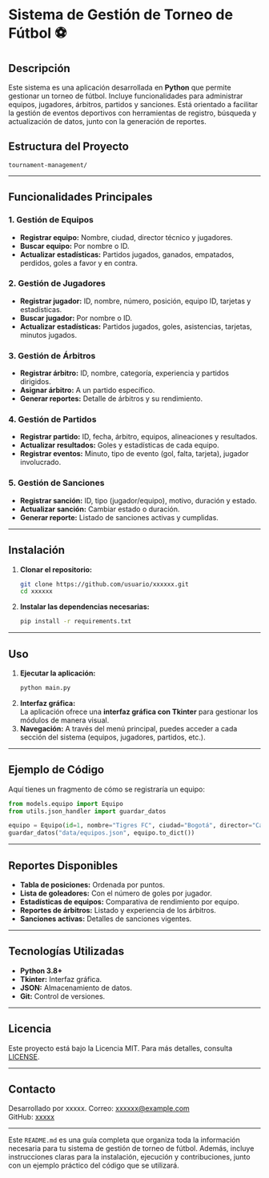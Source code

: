 # Sistema de Gestión de Torneo de Fútbol ⚽  

## Descripción  
Este sistema es una aplicación desarrollada en **Python** que permite gestionar un torneo de fútbol. Incluye funcionalidades para administrar equipos, jugadores, árbitros, partidos y sanciones. Está orientado a facilitar la gestión de eventos deportivos con herramientas de registro, búsqueda y actualización de datos, junto con la generación de reportes.  

## Estructura del Proyecto  
```
tournament-management/
```

---

## Funcionalidades Principales  

### 1. **Gestión de Equipos**  
- **Registrar equipo:** Nombre, ciudad, director técnico y jugadores.  
- **Buscar equipo:** Por nombre o ID.  
- **Actualizar estadísticas:** Partidos jugados, ganados, empatados, perdidos, goles a favor y en contra.  

### 2. **Gestión de Jugadores**  
- **Registrar jugador:** ID, nombre, número, posición, equipo ID, tarjetas y estadísticas.  
- **Buscar jugador:** Por nombre o ID.  
- **Actualizar estadísticas:** Partidos jugados, goles, asistencias, tarjetas, minutos jugados.  

### 3. **Gestión de Árbitros**  
- **Registrar árbitro:** ID, nombre, categoría, experiencia y partidos dirigidos.  
- **Asignar árbitro:** A un partido específico.  
- **Generar reportes:** Detalle de árbitros y su rendimiento.  

### 4. **Gestión de Partidos**  
- **Registrar partido:** ID, fecha, árbitro, equipos, alineaciones y resultados.  
- **Actualizar resultados:** Goles y estadísticas de cada equipo.  
- **Registrar eventos:** Minuto, tipo de evento (gol, falta, tarjeta), jugador involucrado.  

### 5. **Gestión de Sanciones**  
- **Registrar sanción:** ID, tipo (jugador/equipo), motivo, duración y estado.  
- **Actualizar sanción:** Cambiar estado o duración.  
- **Generar reporte:** Listado de sanciones activas y cumplidas.  

---

## Instalación  
1. **Clonar el repositorio:**
   ```bash
   git clone https://github.com/usuario/xxxxxx.git
   cd xxxxxx
   ```
2. **Instalar las dependencias necesarias:**
   ```bash
   pip install -r requirements.txt
   ```

---

## Uso  
1. **Ejecutar la aplicación:**
   ```bash
   python main.py
   ```
2. **Interfaz gráfica:**  
   La aplicación ofrece una **interfaz gráfica con Tkinter** para gestionar los módulos de manera visual.  
3. **Navegación:** A través del menú principal, puedes acceder a cada sección del sistema (equipos, jugadores, partidos, etc.).

---

## Ejemplo de Código  
Aquí tienes un fragmento de cómo se registraría un equipo:

```python
from models.equipo import Equipo
from utils.json_handler import guardar_datos

equipo = Equipo(id=1, nombre="Tigres FC", ciudad="Bogotá", director="Carlos Pérez")
guardar_datos("data/equipos.json", equipo.to_dict())
```

---

## Reportes Disponibles  
- **Tabla de posiciones:** Ordenada por puntos.  
- **Lista de goleadores:** Con el número de goles por jugador.  
- **Estadísticas de equipos:** Comparativa de rendimiento por equipo.  
- **Reportes de árbitros:** Listado y experiencia de los árbitros.  
- **Sanciones activas:** Detalles de sanciones vigentes.  

---

## Tecnologías Utilizadas  
- **Python 3.8+**  
- **Tkinter:** Interfaz gráfica.  
- **JSON:** Almacenamiento de datos.  
- **Git:** Control de versiones.  

---

## Licencia  
Este proyecto está bajo la Licencia MIT. Para más detalles, consulta [LICENSE](LICENSE).  

---

## Contacto  
Desarrollado por xxxxx.
Correo: xxxxxx@example.com  
GitHub: [xxxxx](https://github.com/usuario)  

---

Este `README.md` es una guía completa que organiza toda la información necesaria para tu sistema de gestión de torneo de fútbol. Además, incluye instrucciones claras para la instalación, ejecución y contribuciones, junto con un ejemplo práctico del código que se utilizará.